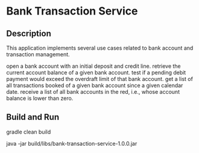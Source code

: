 # Bank Transaction Service

## Description

This application implements several use cases related to bank account and transaction management.

open a bank account with an initial deposit and credit line. retrieve the current account balance of a given bank
account. test if a pending debit payment would exceed the overdraft limit of that bank account. get a list of all
transactions booked of a given bank account since a given calendar date. receive a list of all bank accounts in the red,
i.e., whose account balance is lower than zero.

## Build and Run

gradle clean build

java -jar build/libs/bank-transaction-service-1.0.0.jar